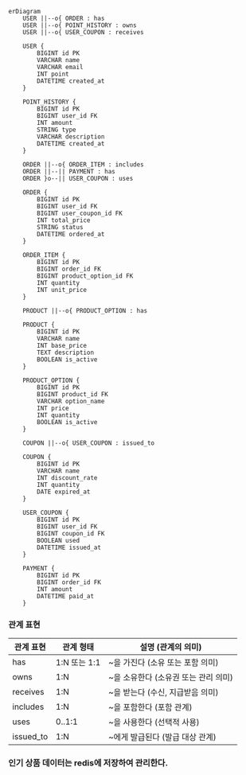 
```mermaid
erDiagram
    USER ||--o{ ORDER : has
    USER ||--o{ POINT_HISTORY : owns
    USER ||--o{ USER_COUPON : receives

    USER {
        BIGINT id PK
        VARCHAR name
        VARCHAR email
        INT point
        DATETIME created_at
    }

    POINT_HISTORY {
        BIGINT id PK
        BIGINT user_id FK
        INT amount
        STRING type
        VARCHAR description
        DATETIME created_at
    }

    ORDER ||--o{ ORDER_ITEM : includes
    ORDER ||--|| PAYMENT : has
    ORDER }o--|| USER_COUPON : uses

    ORDER {
        BIGINT id PK
        BIGINT user_id FK
        BIGINT user_coupon_id FK
        INT total_price
        STRING status
        DATETIME ordered_at
    }

    ORDER_ITEM {
        BIGINT id PK
        BIGINT order_id FK
        BIGINT product_option_id FK
        INT quantity
        INT unit_price
    }

    PRODUCT ||--o{ PRODUCT_OPTION : has

    PRODUCT {
        BIGINT id PK
        VARCHAR name
        INT base_price
        TEXT description
        BOOLEAN is_active
    }

    PRODUCT_OPTION {
        BIGINT id PK
        BIGINT product_id FK
        VARCHAR option_name
        INT price
        INT quantity
        BOOLEAN is_active
    }

    COUPON ||--o{ USER_COUPON : issued_to

    COUPON {
        BIGINT id PK
        VARCHAR name
        INT discount_rate
        INT quantity
        DATE expired_at
    }

    USER_COUPON {
        BIGINT id PK
        BIGINT user_id FK
        BIGINT coupon_id FK
        BOOLEAN used
        DATETIME issued_at
    }

    PAYMENT {
        BIGINT id PK
        BIGINT order_id FK
        INT amount
        DATETIME paid_at
    }

```

### 관계 표현
| 관계 표현   | 관계 형태    | 설명 (관계의 의미)                 |
|-------------|--------------|----------------------------------|
| has         | 1:N 또는 1:1 | ~을 가진다 (소유 또는 포함 의미)   |
| owns        | 1:N          | ~을 소유한다 (소유권 또는 관리 의미)|
| receives    | 1:N          | ~을 받는다 (수신, 지급받음 의미)   |
| includes    | 1:N          | ~을 포함한다 (포함 관계)           |
| uses        | 0..1:1       | ~을 사용한다 (선택적 사용)         |
| issued_to   | 1:N          | ~에게 발급된다 (발급 대상 관계)     |

### 인기 상품 데이터는 redis에 저장하여 관리한다.